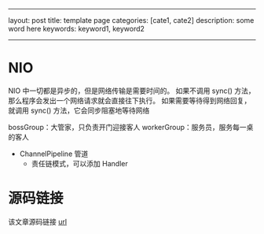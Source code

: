 - --
layout: post
title: template page
categories: [cate1, cate2]
description: some word here
keywords: keyword1, keyword2
- --

# NIO

NIO 中一切都是异步的，但是网络传输是需要时间的。
如果不调用 sync() 方法，那么程序会发出一个网络请求就会直接往下执行。
如果需要等待得到网络回复，就调用 sync() 方法，它会同步阻塞地等待网络

bossGroup：大管家，只负责开门迎接客人
workerGroup：服务员，服务每一桌的客人

- ChannelPipeline 管道
	- 责任链模式，可以添加 Handler



# 源码链接
该文章源码链接 [url](url)
